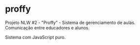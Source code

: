 # proffy
Projeto NLW #2 - "Proffy" - Sistema de gerenciamento de aulas. Comunicação entre educadores e alunos.

Sistema com JavaScript puro.
